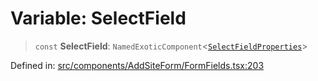 # Variable: SelectField

> `const` **SelectField**: `NamedExoticComponent`\<[`SelectFieldProperties`](../interfaces/SelectFieldProperties.md)\>

Defined in: [src/components/AddSiteForm/FormFields.tsx:203](https://github.com/Nick2bad4u/Uptime-Watcher/blob/3cce0c3b352c8390536ca3c7399ece50a05faf18/src/components/AddSiteForm/FormFields.tsx#L203)
